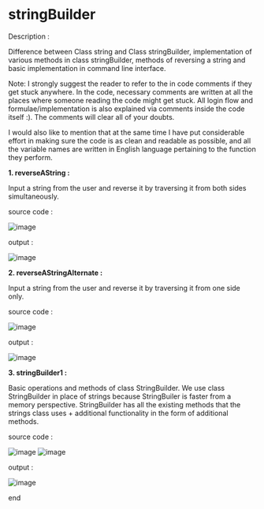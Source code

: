 # stringBuilder

Description : 

Difference between Class string and Class stringBuilder, implementation of various methods in class stringBuilder, methods of reversing a string and basic implementation in command line interface.

Note: I strongly suggest the reader to refer to the in code comments if they get stuck anywhere. In the code, necessary comments are written at all the places where someone reading the code might get stuck. All login flow and formulae/implementation is also explained via comments inside the code itself :). The comments will clear all of your doubts.

I would also like to mention that at the same time I have put considerable effort in making sure the code is as clean and readable as possible, and all the variable names are written in English language pertaining to the function they perform.

**1. reverseAString :**

Input a string from the user and reverse it by traversing it from both sides simultaneously.

source code : 

![image](https://github.com/raghav20232023/stringBuilder/assets/153320363/3c779192-90ee-4214-9334-c69f7f2982e4)

output :

![image](https://github.com/raghav20232023/stringBuilder/assets/153320363/50347629-2ab4-4c79-971c-7e5920ea775e)

**2. reverseAStringAlternate :**

Input a string from the user and reverse it by traversing it from one side only.

source code : 

![image](https://github.com/raghav20232023/stringBuilder/assets/153320363/1e54121d-96ef-40aa-96f5-b5b09cee6bb8)

output : 

![image](https://github.com/raghav20232023/stringBuilder/assets/153320363/11105e9b-a956-4a6f-8839-b184f164f076)

**3. stringBuilder1 :**

Basic operations and methods of class StringBuilder. We use class StringBuilder in place of strings because StringBuiler is faster from a memory perspective. StringBuilder has all the existing methods that the strings class uses + additional functionality in the form of additional methods.

source code : 

![image](https://github.com/raghav20232023/stringBuilder/assets/153320363/c5a7a201-70c8-4885-8d1b-07efb02f218b)
![image](https://github.com/raghav20232023/stringBuilder/assets/153320363/204d5bba-c98e-4f79-869f-2bd4b5eb39f9)

output :

![image](https://github.com/raghav20232023/stringBuilder/assets/153320363/93088c10-89ce-457f-81e9-ea257036aa29)

end


















